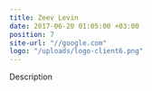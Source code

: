 ```yaml
---
title: Zeev Levin
date: 2017-06-20 01:05:00 +03:00
position: 7
site-url: "//google.com"
logo: "/uploads/logo-client6.png"
---
```


Description